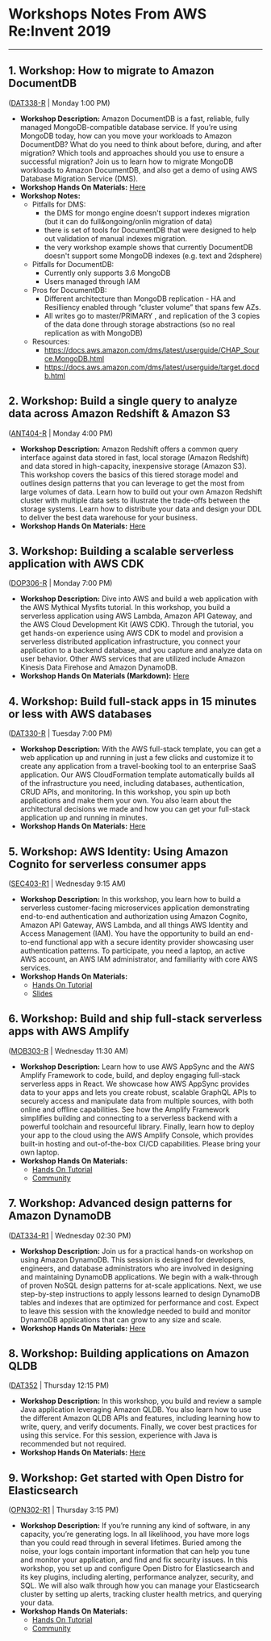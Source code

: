 # Workshops Notes From AWS Re:Invent 2019
<hr>

## 1. Workshop: How to migrate to Amazon DocumentDB
([DAT338-R](https://www.portal.reinvent.awsevents.com/connect/sessionDetail.ww?SESSION_ID=95826&csrftkn=FDDX-2514-BOYY-RJBZ-CFEJ-26P0-PC90-EWK5) | Monday 1:00 PM)


* **Workshop Description:** Amazon DocumentDB is a fast, reliable, fully managed MongoDB-compatible database service. If you’re using MongoDB today, how can you move your workloads to Amazon DocumentDB? What do you need to think about before, during, and after migration? Which tools and approaches should you use to ensure a successful migration? Join us to learn how to migrate MongoDB workloads to Amazon DocumentDB, and also get a demo of using AWS Database Migration Service (DMS).
* **Workshop Hands On Materials:** [Here](http://d310sl6n0pru7e.cloudfront.net/verifydms_4.html)
* **Workshop Notes:**
  - Pitfalls for DMS:
    - the DMS for mongo engine doesn't support indexes migration (but it can do full&ongoing/onlin migration of data)
    - there is set of tools for DocumentDB that were designed to help out validation of manual indexes migration.
    - the very workshop example shows that currently DocumentDB doesn't support some MongoDB indexes (e.g. text and 2dsphere)
  - Pitfalls for DocumentDB:
    - Currently only supports 3.6 MongoDB
    - Users managed through IAM
  - Pros for DocumentDB:
    - Different architecture than MongoDB replication - HA and Resilliency enabled through “cluster volume” that spans few AZs.
    - All writes go to master/PRIMARY , and replication of the 3 copies of the data done through storage abstractions (so no real replication as with MongoDB)
  - Resources:
    - https://docs.aws.amazon.com/dms/latest/userguide/CHAP_Source.MongoDB.html
    - https://docs.aws.amazon.com/dms/latest/userguide/target.docdb.html


## 2. Workshop: Build a single query to analyze data across Amazon Redshift & Amazon S3
([ANT404-R](https://www.portal.reinvent.awsevents.com/connect/sessionDetail.ww?SESSION_ID=96411&csrftkn=FDDX-2514-BOYY-RJBZ-CFEJ-26P0-PC90-EWK5) | Monday 4:00 PM)

* **Workshop Description:** Amazon Redshift offers a common query interface against data stored in fast, local storage (Amazon Redshift) and data stored in high-capacity, inexpensive storage (Amazon S3). This workshop covers the basics of this tiered storage model and outlines design patterns that you can leverage to get the most from large volumes of data. Learn how to build out your own Amazon Redshift cluster with multiple data sets to illustrate the trade-offs between the storage systems. Learn how to distribute your data and design your DDL to deliver the best data warehouse for your business.
* **Workshop Hands On Materials:** [Here](https://ant404.notebook.us-east-1.sagemaker.aws/tree)


## 3. Workshop: Building a scalable serverless application with AWS CDK
([DOP306-R](https://www.portal.reinvent.awsevents.com/connect/sessionDetail.ww?SESSION_ID=96826&csrftkn=FDDX-2514-BOYY-RJBZ-CFEJ-26P0-PC90-EWK5) | Monday 7:00 PM)

* **Workshop Description:** Dive into AWS and build a web application with the AWS Mythical Mysfits tutorial. In this workshop, you build a serverless application using AWS Lambda, Amazon API Gateway, and the AWS Cloud Development Kit (AWS CDK). Through the tutorial, you get hands-on experience using AWS CDK to model and provision a serverless distributed application infrastructure, you connect your application to a backend database, and you capture and analyze data on user behavior. Other AWS services that are utilized include Amazon Kinesis Data Firehose and Amazon DynamoDB.
* **Workshop Hands On Materials (Markdown):** [Here](https://s3.amazonaws.com/ee-assets-prod-us-east-1/modules/882416f812d947c09867fae6aa4a6502/v1/readme.md)


## 4. Workshop: Build full-stack apps in 15 minutes or less with AWS databases
([DAT330-R](https://www.portal.reinvent.awsevents.com/connect/sessionDetail.ww?SESSION_ID=95815&csrftkn=FDDX-2514-BOYY-RJBZ-CFEJ-26P0-PC90-EWK5) | Tuesday 7:00 PM)

* **Workshop Description:** With the AWS full-stack template, you can get a web application up and running in just a few clicks and customize it to create any application from a travel-booking tool to an enterprise SaaS application. Our AWS CloudFormation template automatically builds all of the infrastructure you need, including databases, authentication, CRUD APIs, and monitoring. In this workshop, you spin up both applications and make them your own. You also learn about the architectural decisions we made and how you can get your full-stack application up and running in minutes.
* **Workshop Hands On Materials:** [Here](https://github.com/awslabs/aws-full-stack-template/tree/master/workshop)


## 5. Workshop: AWS Identity: Using Amazon Cognito for serverless consumer apps
([SEC403-R1](https://www.portal.reinvent.awsevents.com/connect/sessionDetail.ww?SESSION_ID=96389&csrftkn=FDDX-2514-BOYY-RJBZ-CFEJ-26P0-PC90-EWK5) | Wednesday 9:15 AM)

* **Workshop Description:** In this workshop, you learn how to build a serverless customer-facing microservices application demonstrating end-to-end authentication and authorization using Amazon Cognito, Amazon API Gateway, AWS Lambda, and all things AWS Identity and Access Management (IAM). You have the opportunity to build an end-to-end functional app with a secure identity provider showcasing user authentication patterns. To participate, you need a laptop, an active AWS account, an AWS IAM administrator, and familiarity with core AWS services.
* **Workshop Hands On Materials:**
  - [Hands On Tutorial](https://serverless-idm.awssecworkshops.com/)
  - [Slides](https://serverless-idm.awssecworkshops.com/images/SEC403.pdf)


## 6. Workshop: Build and ship full-stack serverless apps with AWS Amplify
([MOB303-R](https://www.portal.reinvent.awsevents.com/connect/sessionDetail.ww?SESSION_ID=96313&csrftkn=FDDX-2514-BOYY-RJBZ-CFEJ-26P0-PC90-EWK5) | Wednesday 11:30 AM)

* **Workshop Description:** Learn how to use AWS AppSync and the AWS Amplify Framework to code, build, and deploy engaging full-stack serverless apps in React. We showcase how AWS AppSync provides data to your apps and lets you create robust, scalable GraphQL APIs to securely access and manipulate data from multiple sources, with both online and offline capabilities. See how the Amplify Framework simplifies building and connecting to a serverless backend with a powerful toolchain and resourceful library. Finally, learn how to deploy your app to the cloud using the AWS Amplify Console, which provides built-in hosting and out-of-the-box CI/CD capabilities. Please bring your own laptop.
* **Workshop Hands On Materials:**
  - [Hands On Tutorial](https://github.com/aws-samples/aws-reinvent-2019-mobile-workshops/tree/master/MOB303)
  - [Community](https://amplify.aws)


## 7. Workshop: Advanced design patterns for Amazon DynamoDB
([DAT334-R1](https://www.portal.reinvent.awsevents.com/connect/sessionDetail.ww?SESSION_ID=95818&csrftkn=FDDX-2514-BOYY-RJBZ-CFEJ-26P0-PC90-EWK5) | Wednesday 02:30 PM)

* **Workshop Description:** Join us for a practical hands-on workshop on using Amazon DynamoDB. This session is designed for developers, engineers, and database administrators who are involved in designing and maintaining DynamoDB applications. We begin with a walk-through of proven NoSQL design patterns for at-scale applications. Next, we use step-by-step instructions to apply lessons learned to design DynamoDB tables and indexes that are optimized for performance and cost. Expect to leave this session with the knowledge needed to build and monitor DynamoDB applications that can grow to any size and scale.
* **Workshop Hands On Materials:** [Here](https://ee-assets-prod-us-east-1.s3.amazonaws.com/modules/5c47b474e61a4b93a573f3187f6cfc0f/v2/guide/setup.html)


## 8. Workshop: Building applications on Amazon QLDB
([DAT352](https://www.portal.reinvent.awsevents.com/connect/sessionDetail.ww?SESSION_ID=97087&csrftkn=FDDX-2514-BOYY-RJBZ-CFEJ-26P0-PC90-EWK5) | Thursday 12:15 PM)

* **Workshop Description:** In this workshop, you build and review a sample Java application leveraging Amazon QLDB. You also learn how to use the different Amazon QLDB APIs and features, including learning how to write, query, and verify documents. Finally, we cover best practices for using this service. For this session, experience with Java is recommended but not required.
* **Workshop Hands On Materials:** [Here](https://amazon-qldb-assets.s3.amazonaws.com/setup-scripts/dmv-lab-guide.pdf)


## 9. Workshop: Get started with Open Distro for Elasticsearch
([OPN302-R1](https://www.portal.reinvent.awsevents.com/connect/sessionDetail.ww?SESSION_ID=95519&csrftkn=UJXZ-T53K-5MMO-FS2M-3BH6-Y0A4-4FFO-4A8O) | Thursday 3:15 PM)

* **Workshop Description:** If you’re running any kind of software, in any capacity, you’re generating logs. In all likelihood, you have more logs than you could read through in several lifetimes. Buried among the noise, your logs contain important information that can help you tune and monitor your application, and find and fix security issues. In this workshop, you set up and configure Open Distro for Elasticsearch and its key plugins, including alerting, performance analyzer, security, and SQL. We will also walk through how you can manage your Elasticsearch cluster by setting up alerts, tracking cluster health metrics, and querying your data.
* **Workshop Hands On Materials:**
  - [Hands On Tutorial](https://reinvent.aesworkshops.com/opn302/)
  - [Community](https://github.com/opendistro-for-elasticsearch/community/tree/master/cloudformation-deployment)

